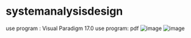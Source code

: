 # systemanalysisdesign

use program : Visual Paradigm 17.0
use program: pdf
![image](https://github.com/do04200611/systemanalysisdesign/assets/74278578/e4656ca4-1cc5-460b-98c5-4f05368de02b)
![image](https://github.com/do04200611/systemanalysisdesign/assets/74278578/a9635722-46c8-4934-917b-4aacf7b6fe98)
